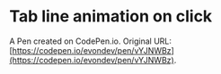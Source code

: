 # Tab line animation on click

A Pen created on CodePen.io. Original URL: [https://codepen.io/evondev/pen/vYJNWBz](https://codepen.io/evondev/pen/vYJNWBz).

